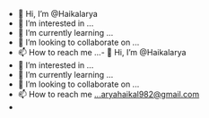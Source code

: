 - 👋 Hi, I’m @Haikalarya
- 👀 I’m interested in ...
- 🌱 I’m currently learning ...
- 💞️ I’m looking to collaborate on ...
- 📫 How to reach me ...- 👋 Hi, I’m @Haikalarya
- 👀 I’m interested in ...
- 🌱 I’m currently learning ...
- 💞️ I’m looking to collaborate on ...
- 📫 How to reach me ...aryahaikal982@gmail.com
- 

<!---
Haikalarya/Haikalarya is a ✨ special ✨ repository because its `README.md` (this file) appears on your GitHub profile.
You can click the Preview link to take a look at your changes.
--->

<!---
Haikalarya/Haikalarya is a ✨ special ✨ repository because its `README.md` (this file) appears on your GitHub profile.
You can click the Preview link to take a look at your changes.
--->
